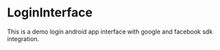 # LoginInterface
This is a demo login android app interface with google and facebook sdk integration.
